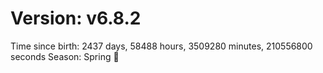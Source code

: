 # Version: v6.8.2
Time since birth: 2437 days, 58488 hours, 3509280 minutes, 210556800 seconds
Season: Spring 🌸
